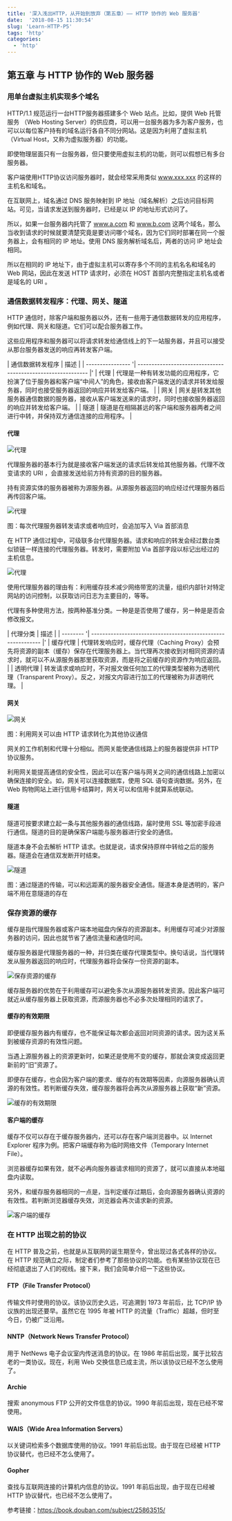 ```yaml
---
title: '深入浅出HTTP，从开始到放弃（第五章）—— HTTP 协作的 Web 服务器'
date:  '2018-08-15 11:30:54'
slug: 'Learn-HTTP-P5'
tags: 'http'
categories: 
  - 'http'
---
```


## 第五章 与 HTTP 协作的 Web 服务器

### 用单台虚拟主机实现多个域名

HTTP/1.1 规范运行一台HTTP服务器搭建多个 Web 站点。比如，提供 Web 托管服务 （Web Hosting Server）的供应商，可以用一台服务器为多为客户服务，也可以以每位客户持有的域名运行各自不同分网站。这是因为利用了虚拟主机（Virtual Host，又称为虚拟服务器）的功能。

即使物理层面只有一台服务器，但只要使用虚拟主机的功能，则可以假想已有多台服务器。

客户端使用HTTP协议访问服务器时，就会经常采用类似 www.xxx.xxx 的这样的主机名和域名。

在互联网上，域名通过 DNS 服务映射到 IP 地址（域名解析）之后访问目标网站。可见，当请求发送到服务器时，已经是以 IP 的地址形式访问了。

所以，如果一台服务器内托管了 www.a.com 和 www.b.com 这两个域名，那么当收到请求的时候就要清楚究竟是要访问哪个域名，因为它们同时部署在同一个服务器上，会有相同的 IP 地址。使用 DNS 服务解析域名后，两者的访问 IP 地址会相同。

所以在相同的 IP 地址下，由于虚拟主机可以寄存多个不同的主机名名和域名的 Web 网站，因此在发送 HTTP 请求时，必须在 HOST 首部内完整指定主机名或者是域名的 URI 。

### 通信数据转发程序：代理、网关、隧道

HTTP 通信时，除客户端和服务器以外，还有一些用于通信数据转发的应用程序，例如代理、网关和隧道。它们可以配合服务器工作。

这些应用程序和服务器可以将请求转发给通信线上的下一站服务器，并且可以接受从那台服务器发送的响应再转发客户端。

| 通信数据转发程序 | 描述                                                         |
| ---------------- '| ------------------------------------------------------------ |'
| 代理             | 代理是一种有转发功能的应用程序，它扮演了位于服务器和客户端“中间人”的角色，接收由客户端发送的请求并转发给服务器，同时也接受服务器返回的响应并转发给客户端。 |
| 网关             | 网关是转发其他服务器通信数据的服务器，接收从客户端发送来的请求时，同时也接收服务器返回的响应并转发给客户端。 |
| 隧道             | 隧道是在相隔甚远的客户端和服务器两者之间进行中转，并保持双方通信连接的应用程序。 |

#### 代理

![代理](/images/2018-08-15-read-图解HTTP-Part5-代理1.png)

代理服务器的基本行为就是接收客户端发送的请求后转发给其他服务器。代理不改变请求的 URI ，会直接发送给前方持有资源的目的服务器。

持有资源实体的服务器被称为源服务器。从源服务器返回的响应经过代理服务器后再传回客户端。

![代理](/images/2018-08-15-read-图解HTTP-Part5-代理2.png)

图：每次代理服务器转发请求或者响应时，会追加写入 Via 首部消息

在 HTTP 通信过程中，可级联多台代理服务器。请求和响应的转发会经过数台类似锁链一样连接的代理服务器。转发时，需要附加 Via 首部字段以标记出经过的主机信息。

![代理](/images/2018-08-15-read-图解HTTP-Part5-代理3.png)

使用代理服务器的理由有：利用缓存技术减少网络带宽的流量，组织内部针对特定网站的访问控制，以获取访问日志为主要目的，等等。

代理有多种使用方法，按两种基准分类。一种是是否使用了缓存，另一种是是否会修改报文。

| 代理分类 | 描述                                                         |
| -------- '| ------------------------------------------------------------ |'
| 缓存代理 | 代理转发响应时，缓存代理（Caching Proxy）会预先将资源的副本（缓存）保存在代理服务器上。当代理再次接收到对相同资源的请求时，就可以不从源服务器那里获取资源，而是将之前缓存的资源作为响应返回。 |
| 透明代理 | 转发请求或响应时，不对报文做任何加工的代理类型被称为透明代理（Transparent Proxy）。反之，对报文内容进行加工的代理被称为非透明代理。 |

#### 网关

![网关](/images/2018-08-15-read-图解HTTP-Part5-网关.png)

图：利用网关可以由 HTTP 请求转化为其他协议通信

网关的工作机制和代理十分相似。而网关能使通信线路上的服务器提供非 HTTP 协议服务。

利用网关能提高通信的安全性，因此可以在客户端与网关之间的通信线路上加密以确保连接的安全。如，网关可以连接数据库，使用 SQL 语句查询数据。另外，在 Web 购物网站上进行信用卡结算时，网关可以和信用卡就算系统联动。

#### 隧道

隧道可按要求建立起一条与其他服务器的通信线路，届时使用 SSL 等加密手段进行通信。隧道的目的是确保客户端能与服务器进行安全的通信。

隧道本身不会去解析 HTTP 请求。也就是说，请求保持原样中转给之后的服务器。隧道会在通信双发断开时结束。

![隧道](/images/2018-08-15-read-图解HTTP-Part5-隧道.png)

图：通过隧道的传输，可以和远距离的服务器安全通信。隧道本身是透明的，客户端不用在意隧道的存在

### 保存资源的缓存

缓存是指代理服务器或客户端本地磁盘内保存的资源副本。利用缓存可减少对源服务器的访问，因此也就节省了通信流量和通信时间。

缓存服务器是代理服务器的一种，并归类在缓存代理类型中。换句话说，当代理转发从服务器返回的响应时，代理服务器将会保存一份资源的副本。

![保存资源的缓存](/images/2018-08-15-read-图解HTTP-Part5-保存资源的缓存.png)

缓存服务器的优势在于利用缓存可以避免多次从源服务器转发资源。因此客户端可就近从缓存服务器上获取资源，而源服务器也不必多次处理相同的请求了。

#### 缓存的有效期限

即便缓存服务器内有缓存，也不能保证每次都会返回对同资源的请求。因为这关系到被缓存资源的有效性问题。

当遇上源服务器上的资源更新时，如果还是使用不变的缓存，那就会演变成返回更新前的“旧”资源了。

即便存在缓存，也会因为客户端的要求、缓存的有效期等因素，向源服务器确认资源的有效性。若判断缓存失效，缓存服务器将会再次从源服务器上获取“新”资源。

![缓存的有效期限](/images/2018-08-15-read-图解HTTP-Part5-缓存的有效期限.png)

#### 客户端的缓存

缓存不仅可以存在于缓存服务器内，还可以存在客户端浏览器中。以 Internet Explorer 程序为例。把客户端缓存称为临时网络文件（Temporary Internet File）。

浏览器缓存如果有效，就不必再向服务器请求相同的资源了，就可以直接从本地磁盘内读取。

另外，和缓存服务器相同的一点是，当判定缓存过期后，会向源服务器确认资源的有效性。若判断浏览器缓存失效，浏览器会再次请求新的资源。

![客户端的缓存](/images/2018-08-15-read-图解HTTP-Part5-客户端的缓存.png)

### 在 HTTP 出现之前的协议

在 HTTP 普及之前，也就是从互联网的诞生期至今，曾出现过各式各样的协议。在 HTTP 规范确立之际，制定者们参考了那些协议的功能。也有某些协议现在已经彻底退出了人们的视线。接下来，我们会简单介绍一下这些协议。

#### FTP（File Transfer Protocol）

传输文件时使用的协议。该协议历史久远，可追溯到 1973 年前后，比 TCP/IP 协议族的出现还要早。虽然它在 1995 年被 HTTP 的流量（Traffic）超越，但时至今日，仍被广泛沿用。

#### NNTP（Network News Transfer Protocol）

用于 NetNews 电子会议室内传送消息的协议。在 1986 年前后出现，属于比较古老的一类协议。现在，利用 Web 交换信息已成主流，所以该协议已经不怎么使用了。

#### Archie

搜索 anonymous FTP 公开的文件信息的协议。1990 年前后出现，现在已经不常使用。

#### WAIS（Wide Area Information Servers）

以关键词检索多个数据库使用的协议。1991 年前后出现。由于现在已经被 HTTP 协议替代，也已经不怎么使用了。

#### Gopher

查找与互联网连接的计算机内信息的协议。1991 年前后出现，由于现在已经被 HTTP 协议替代，也已经不怎么使用了。

参考链接：https://book.douban.com/subject/25863515/
